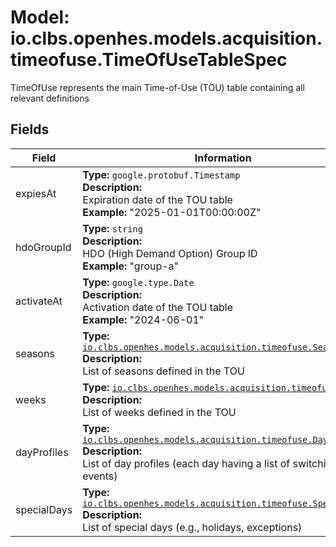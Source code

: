 # Model: io.clbs.openhes.models.acquisition.timeofuse.TimeOfUseTableSpec

TimeOfUse represents the main Time-of-Use (TOU) table containing all relevant definitions

## Fields

| Field | Information |
| --- | --- |
| expiesAt | <b>Type:</b> `google.protobuf.Timestamp`<br><b>Description:</b><br>Expiration date of the TOU table<br> <b>Example:</b> "2025-01-01T00:00:00Z" |
| hdoGroupId | <b>Type:</b> `string`<br><b>Description:</b><br>HDO (High Demand Option) Group ID<br> <b>Example:</b> "group-a" |
| activateAt | <b>Type:</b> `google.type.Date`<br><b>Description:</b><br>Activation date of the TOU table<br> <b>Example:</b> "2024-06-01" |
| seasons | <b>Type:</b> [`io.clbs.openhes.models.acquisition.timeofuse.Season`](model-io-clbs-openhes-models-acquisition-timeofuse-season.md)<br><b>Description:</b><br>List of seasons defined in the TOU |
| weeks | <b>Type:</b> [`io.clbs.openhes.models.acquisition.timeofuse.Week`](model-io-clbs-openhes-models-acquisition-timeofuse-week.md)<br><b>Description:</b><br>List of weeks defined in the TOU |
| dayProfiles | <b>Type:</b> [`io.clbs.openhes.models.acquisition.timeofuse.DayProfile`](model-io-clbs-openhes-models-acquisition-timeofuse-dayprofile.md)<br><b>Description:</b><br>List of day profiles (each day having a list of switching events) |
| specialDays | <b>Type:</b> [`io.clbs.openhes.models.acquisition.timeofuse.SpecialDay`](model-io-clbs-openhes-models-acquisition-timeofuse-specialday.md)<br><b>Description:</b><br>List of special days (e.g., holidays, exceptions) |

